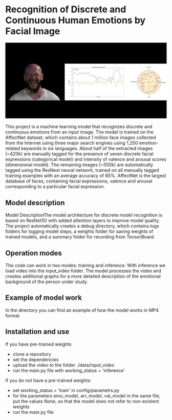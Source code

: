 # Recognition of Discrete and Continuous Human Emotions by Facial Image

![EMOTIONS!](readme.jpg)

  This project is a machine learning model that recognizes discrete and continuous emotions from an input image. The model is trained on the AffectNet dataset, which contains about 1 million face images collected from the Internet using three major search engines using 1,250 emotion-related keywords in six languages. About half of the extracted images (~420k) are manually tagged for the presence of seven discrete facial expressions (categorical model) and intensity of valence and arousal scores (dimensional model). The remaining images (~550k) are automatically tagged using the ResNext neural network, trained on all manually tagged training examples with an average accuracy of 65%. AffectNet is the largest database of faces, containing facial expressions, valence and arousal corresponding to a particular facial expression.

## Model description
  Model DescriptionThe model architecture for discrete model recognition is based on ResNet50 with added attention layers to improve model quality. The project automatically creates a debug directory, which contains logs folders for logging model steps, a weights folder for saving weights of trained models, and a summary folder for recording from TensorBoard.
  
## Operation modes
  The code can work in two modes: training and inference. With inference we load video into the input_video folder. The model processes the video and creates additional graphs for a more detailed description of the emotional background of the person under study.
  
## Example of model work
  In the directory you can find an example of how the model works in MP4 format.
  
## Installation and use

If you have pre-trained weights
  - clone a repository
  - set the dependencies
  - upload the video to the folder ./data/input_video
  - run the main.py file with working_status = 'inference'

If you do not have a pre-trained weights:
  - set working_status = 'train' in config/parametrs.py
  - for the parameters emo_model, arr_model, val_model in the same file, 
    put the values None, so that the model does not refer to non-existent weights
  - run the main.py file 



